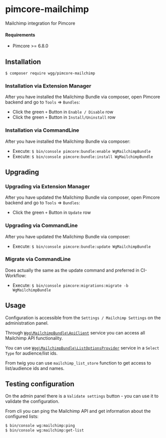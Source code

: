 # pimcore-mailchimp

Mailchimp integration for Pimcore

#### Requirements

* Pimcore >= 6.8.0

## Installation

```shell
$ composer require wgg/pimcore-mailchimp
```

### Installation via Extension Manager

After you have installed the Mailchimp Bundle via composer, open Pimcore backend and go to `Tools` => `Bundles`:

- Click the green `+` Button in `Enable / Disable` row
- Click the green `+` Button in `Install/Uninstall` row

### Installation via CommandLine

After you have installed the Mailchimp Bundle via composer:

- Execute: `$ bin/console pimcore:bundle:enable WgMailchimpBundle`
- Execute: `$ bin/console pimcore:bundle:install WgMailchimpBundle`

## Upgrading

### Upgrading via Extension Manager

After you have updated the Mailchimp Bundle via composer, open Pimcore backend and go to `Tools` => `Bundles`:

- Click the green `+` Button in `Update` row

### Upgrading via CommandLine

After you have updated the Mailchimp Bundle via composer:

- Execute: `$ bin/console pimcore:bundle:update WgMailchimpBundle`

### Migrate via CommandLine

Does actually the same as the update command and preferred in CI-Workflow:

- Execute: `$ bin/console pimcore:migrations:migrate -b WgMailchimpBundle`

## Usage

Configuration is accessible from the `Settings / Mailchimp Settings` on the administration panel.

Through [`Wgg\MailchimpBundle\ApiClient`](src/MailchimpBundle/ApiClient.php) service you can access all Mailchimp API
functionality.

You can use [`Wgg\MailchimpBundle\ListOptionsProvider`](src/MailchimpBundle/ListOptionsProvider.php) service in
a `Select Type` for audience/list ids.

From twig you can use `mailchimp_list_store` function to get access to list/audience ids and names.

## Testing configuration

On the admin panel there is a `Validate settings` button - you can use it to validate the configuration.

From cli you can ping the Mailchimp API and get information about the configured lists:

```bash
$ bin/console wg:mailchimp:ping
$ bin/console wg:mailchimp:get-list
```

